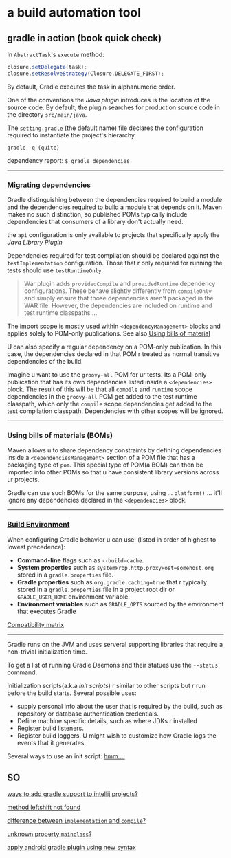 # a build automation tool

## gradle in action (book quick check)

In `AbstractTask`'s `execute` method:

```groovy
closure.setDelegate(task);
closure.setResolveStrategy(Closure.DELEGATE_FIRST);
```

By default, Gradle executes the task in alphanumeric order.

One of the conventions the _Java plugin_ introduces is the location of the source code. By default, the plugin searches for production source code in the directory `src/main/java`.

The `setting.gradle` (the default name) file declares the configuration required to instantiate the project's hierarchy.

`gradle -q (quite)`

dependency report: `$ gradle dependencies`

---

### Migrating dependencies

Gradle distinguishing between the dependencies required to build a module and the dependencies required to build a module that depends on it. Maven makes no such distinction, so published POMs typically include dependencies that consumers of a library don't actually need.

the `api` configuration is only available to projects that specifically apply the _Java Library Plugin_

Dependencies required for test compilation should be declared against the `testImplementation` configuration. Those that r only required for running the tests should use `testRuntimeOnly`.

> War plugin adds `providedCompile` and `providedRuntime` dependency configurations. These behave slightly differently from `compileOnly` and simply ensure that those dependencies aren't packaged in the WAR file. However, the dependencies are included on runtime and test runtime classpaths ...

The import scope is mostly used within `<dependencyManagement>` blocks and applies solely to POM-only publications. See also [Using bills of material](https://docs.gradle.org/current/userguide/migrating_from_maven.html#migmvn:using_boms)

U can also specify a regular dependency on a POM-only publication. In this case, the dependencies declared in that POM r treated as normal transitive dependencies of the build.

Imagine u want to use the `groovy-all` POM for ur tests. Its a POM-only publication that has its own dependencies listed inside a `<dependencies>` block. The result of this will be that all `compile` and `runtime` scope dependencies in the `groovy-all` POM get added to the test runtime classpath, which only the `compile` scope dependencies get added to the test compilation classpath. Dependencies with other scopes will be ignored.

---

### Using bills of materials (BOMs)

Maven allows u to share dependency constraints by defining dependencies inside a `<dependenciesManagement>` section of a POM file that has a packaging type of `pom`. This special type of POM(a BOM) can then be imported into other POMs so that u have consistent library versions across ur projects.

Gradle can use such BOMs for the same purpose, using ... `platform()` ... it'll ignore any dependencies declared in the `<dependencies>` block.

---

### [Build Environment](https://docs.gradle.org/current/userguide/build_environment.html)

When configuring Gradle behavior u can use: (listed in order of highest to lowest precedence):

- **Command-line** flags such as `--build-cache`.
- **System properties** such as `systemProp.http.proxyHost=somehost.org` stored in a `gradle.properties` file.
- **Gradle properties** such as `org.gradle.caching=true` that r typically stored in a `gradle.properties` file in a project root dir or `GRADLE_USER_HOME` environment variable.
- **Environment variables** such as `GRADLE_OPTS` sourced by the environment that executes Gradle

[Compatibility matrix](https://docs.gradle.org/current/userguide/compatibility.html)

---

Gradle runs on the JVM and uses serveral supporting libraries that require a non-trivial initialization time.

To get a list of running Gradle Daemons and their statues use the `--status` command.

Initialization scripts(a.k.a _init scripts_) r similar to other scripts but r run before the build starts. Several possible uses:

- supply personal info about the user that is required by the build, such as repository or database authentication credentials.
- Define machine specific details, such as where JDKs r installed
- Register build listeners.
- Register build loggers. U might wish to customize how Gradle logs the events that it generates.

Several ways to use an init script: [hmm....](https://docs.gradle.org/current/userguide/init_scripts.html#sec:using_an_init_script)

## SO

[ways to add gradle support to intellij projects?](https://stackoverflow.com/questions/26745541/best-way-to-add-gradle-support-to-intellij-project?rq=1)

[method leftshift not found](https://stackoverflow.com/questions/55793095/could-not-find-method-leftshift-for-arguments-after-updating-studio-3-4)

[difference between `implementation` and `compile`?](https://stackoverflow.com/questions/44493378/whats-the-difference-between-implementation-and-compile-in-gradle)

[unknown property `mainclass`?](https://stackoverflow.com/questions/61976771/could-not-set-unknown-property-mainclass-for-extension-application)

[apply android gradle plugin using new syntax](https://stackoverflow.com/questions/43128340/apply-android-gradle-plugin-using-new-syntax)
